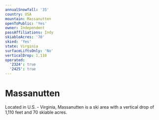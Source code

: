 ```yaml
---
annualSnowfall: '35'
country: USA
mountain: Massanutten
openToPublic: 'Yes'
owner: Independent
passAffiliations: Indy
skiableAcres: '70'
skied: 'Yes'
state: Virginia
surfaceLiftsOnly: 'No'
verticalDrop: 1,110
operated:
  '2324': true
  '2425': true
---
```



# Massanutten

Located in U.S. - Virginia, Massanutten is a ski area with a vertical drop of 1,110 feet and 70 skiable acres.
